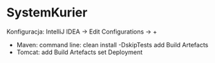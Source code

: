 # SystemKurier

Konfiguracja:
IntelliJ IDEA -> Edit Configurations -> +
- Maven:
    command line: clean install -DskipTests
    add Build Artefacts
- Tomcat:
    add Build Artefacts
    set Deployment